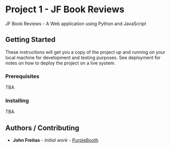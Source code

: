 # Project 1 - JF Book Reviews

JF Book Reviews - A Web application using Python and JavaScript

## Getting Started

These instructions will get you a copy of the project up and running on your local machine for development and testing purposes. See deployment for notes on how to deploy the project on a live system.

### Prerequisites

TBA

### Installing

TBA

## Authors / Contributing

* **John Freitas** - *Initial work* - [PurpleBooth](https://github.com/me50/johnfreitasau)

